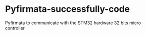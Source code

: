 # Pyfirmata-successfully-code
Pyfirmata to communicate with the STM32 hardware 32 bits micro controller 
